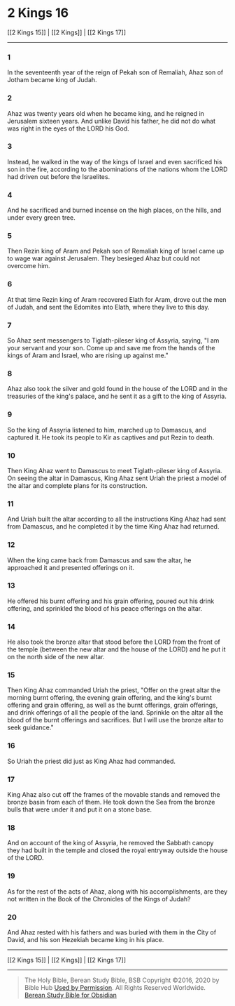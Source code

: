 # 2 Kings 16

[[2 Kings 15]] | [[2 Kings]] | [[2 Kings 17]]

---

### 1
In the seventeenth year of the reign of Pekah son of Remaliah, Ahaz son of Jotham became king of Judah.

### 2
Ahaz was twenty years old when he became king, and he reigned in Jerusalem sixteen years. And unlike David his father, he did not do what was right in the eyes of the LORD his God.

### 3
Instead, he walked in the way of the kings of Israel and even sacrificed his son in the fire, according to the abominations of the nations whom the LORD had driven out before the Israelites.

### 4
And he sacrificed and burned incense on the high places, on the hills, and under every green tree.

### 5
Then Rezin king of Aram and Pekah son of Remaliah king of Israel came up to wage war against Jerusalem. They besieged Ahaz but could not overcome him.

### 6
At that time Rezin king of Aram recovered Elath for Aram, drove out the men of Judah, and sent the Edomites into Elath, where they live to this day.

### 7
So Ahaz sent messengers to Tiglath-pileser king of Assyria, saying, "I am your servant and your son. Come up and save me from the hands of the kings of Aram and Israel, who are rising up against me."

### 8
Ahaz also took the silver and gold found in the house of the LORD and in the treasuries of the king's palace, and he sent it as a gift to the king of Assyria.

### 9
So the king of Assyria listened to him, marched up to Damascus, and captured it. He took its people to Kir as captives and put Rezin to death.

### 10
Then King Ahaz went to Damascus to meet Tiglath-pileser king of Assyria. On seeing the altar in Damascus, King Ahaz sent Uriah the priest a model of the altar and complete plans for its construction.

### 11
And Uriah built the altar according to all the instructions King Ahaz had sent from Damascus, and he completed it by the time King Ahaz had returned.

### 12
When the king came back from Damascus and saw the altar, he approached it and presented offerings on it.

### 13
He offered his burnt offering and his grain offering, poured out his drink offering, and sprinkled the blood of his peace offerings on the altar.

### 14
He also took the bronze altar that stood before the LORD from the front of the temple (between the new altar and the house of the LORD) and he put it on the north side of the new altar.

### 15
Then King Ahaz commanded Uriah the priest, "Offer on the great altar the morning burnt offering, the evening grain offering, and the king's burnt offering and grain offering, as well as the burnt offerings, grain offerings, and drink offerings of all the people of the land. Sprinkle on the altar all the blood of the burnt offerings and sacrifices. But I will use the bronze altar to seek guidance."

### 16
So Uriah the priest did just as King Ahaz had commanded.

### 17
King Ahaz also cut off the frames of the movable stands and removed the bronze basin from each of them. He took down the Sea from the bronze bulls that were under it and put it on a stone base.

### 18
And on account of the king of Assyria, he removed the Sabbath canopy they had built in the temple and closed the royal entryway outside the house of the LORD.

### 19
As for the rest of the acts of Ahaz, along with his accomplishments, are they not written in the Book of the Chronicles of the Kings of Judah?

### 20
And Ahaz rested with his fathers and was buried with them in the City of David, and his son Hezekiah became king in his place.

---

[[2 Kings 15]] | [[2 Kings]] | [[2 Kings 17]]

---

> The Holy Bible, Berean Study Bible, BSB
> Copyright &copy;2016, 2020 by Bible Hub
> [Used by Permission](https://berean.bible/terms.htm). All Rights Reserved Worldwide.
> [Berean Study Bible for Obsidian](https://github.com/gapmiss/berean-study-bible-for-obsidian)</small>

